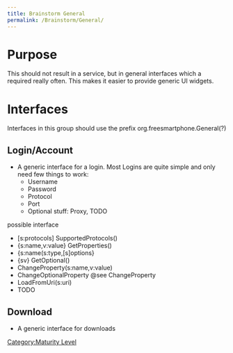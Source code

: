 ```yaml
---
title: Brainstorm General
permalink: /Brainstorm/General/
---
```


Purpose
=======

This should not result in a service, but in general interfaces which a required really often. This makes it easier to provide generic UI widgets.

Interfaces
==========

Interfaces in this group should use the prefix org.freesmartphone.General(?)

Login/Account
-------------

-   A generic interface for a login. Most Logins are quite simple and only need few things to work:
    -   Username
    -   Password
    -   Protocol
    -   Port
    -   Optional stuff: Proxy, TODO

possible interface

-   [s:protocols] SupportedProtocols()
-   {s:name,v:value} GetProperties()
-   {s:name(s:type,[s]options}
-   {sv} GetOptional()
-   ChangeProperty(s:name,v:value)
-   ChangeOptionalProperty @see ChangeProperty
-   LoadFromUri(s:uri)
-   TODO

Download
--------

-   A generic interface for downloads

[Category:Maturity Level](/Category:Maturity_Level "wikilink")
